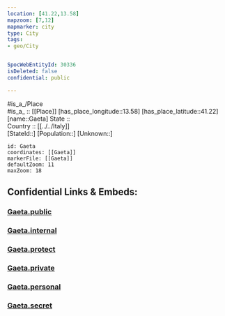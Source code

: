 ```yaml
---
location: [41.22,13.58] 
mapzoom: [7,12] 
mapmarker: city 
type: City
tags:
- geo/City


SpocWebEntityId: 30336
isDeleted: false
confidential: public

---
```

#is_a_/Place  
#is_a_ :: [[Place]] 
[has_place_longitude::13.58] 
[has_place_latitude::41.22] 
[name::Gaeta] 
State ::  
Country :: [[../../Italy]]  
[StateId::] 
[Population::] 
[Unknown::] 


```leaflet
id: Gaeta
coordinates: [[Gaeta]] 
markerFile: [[Gaeta]] 
defaultZoom: 11 
maxZoom: 18
```


## Confidential Links & Embeds: 

### [Gaeta.public](/_public/\Earth\Continent\Europe\Europe~South\Italy\CityGaeta.public.md) 

### [Gaeta.internal](/_internal/\Earth\Continent\Europe\Europe~South\Italy\CityGaeta.internal.md) 

### [Gaeta.protect](/_protect/\Earth\Continent\Europe\Europe~South\Italy\CityGaeta.protect.md) 

### [Gaeta.private](/_private/\Earth\Continent\Europe\Europe~South\Italy\CityGaeta.private.md) 

### [Gaeta.personal](/_personal/\Earth\Continent\Europe\Europe~South\Italy\CityGaeta.personal.md) 

### [Gaeta.secret](/_secret/\Earth\Continent\Europe\Europe~South\Italy\CityGaeta.secret.md)

